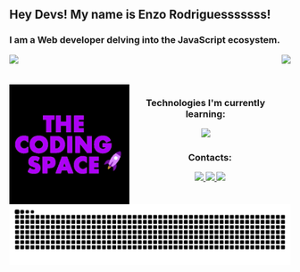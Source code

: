 ## Hey Devs! My name is Enzo Rodriguesssssss!

### I am a Web developer delving into the JavaScript ecosystem.
 
<div> 
 
  <img  src="https://github-readme-stats.vercel.app/api?username=rodriguessz&theme=blueberry&count_private=true&hide_border=true&line_height=20"/> 
  <img height="160em" align="right" src="https://github-readme-stats.vercel.app/api/top-langs/?username=rodriguessz&layout=compact&theme=blueberry&count_private=true&hide_border=true"/>

</div>

<br>

<div align="center">
  <div style="display: inline_block"><br>
    <img align="left" height="215" width="215" alt="coding-space" src="code-space.gif">
    <h3>Technologies I'm currently learning:</h3>
    <p align="center">
    <a href="https://skillicons.dev">
    <img src="https://skillicons.dev/icons?i=nodejs,express,react,mysql,php,js,html,css,git" />
  </a>
</p>
   
  </div>

  <h3>Contacts:</h3>
  <a href="mailto:enzo.orodrigues03@gmail.com">
    <img src="https://img.shields.io/badge/Gmail-D14836?style=for-the-badge&logo=gmail&logoColor=white">
  </a>
  <a href="https://www.linkedin.com/in/enzo-rodrigues-b9bb33232/" target="_blank">
    <img src="https://img.shields.io/badge/-LinkedIn-%230077B5?style=for-the-badge&logo=linkedin&logoColor=white" target="_blank">
  </a>
  <a href="https://discord.gg/4xwpXUxp" target="_blank">
    <img src="https://img.shields.io/badge/Discord-7289DA?style=for-the-badge&logo=discord&logoColor=white" target="_blank">
  </a>
</div>

<picture>
  <source media="(prefers-color-scheme: dark)" srcset="https://raw.githubusercontent.com/rodriguessz/rodriguessz/output/github-contribution-grid-snake-dark.svg">
  <source media="(prefers-color-scheme: light)" srcset="https://raw.githubusercontent.com/rodriguessz/rodriguessz/output/github-contribution-grid-snake.svg">
  <img alt="github contribution grid snake animation" src="https://raw.githubusercontent.com/rodriguessz/rodriguessz/output/github-contribution-grid-snake.svg">
</picture>
